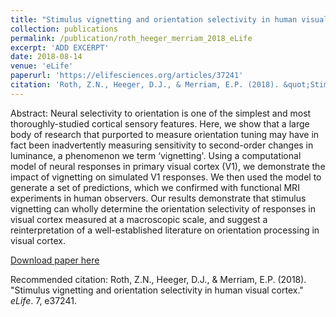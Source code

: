 ```yaml
---
title: "Stimulus vignetting and orientation selectivity in human visual cortex"
collection: publications
permalink: /publication/roth_heeger_merriam_2018_eLife
excerpt: 'ADD EXCERPT'
date: 2018-08-14
venue: 'eLife'
paperurl: 'https://elifesciences.org/articles/37241'
citation: 'Roth, Z.N., Heeger, D.J., & Merriam, E.P. (2018). &quot;Stimulus vignetting and orientation selectivity in human visual cortex.&quot; <i>eLife</i>. 7, e37241.'
---
```

Abstract: Neural selectivity to orientation is one of the simplest and most thoroughly-studied cortical sensory features. Here, we show that a large body of research that purported to measure orientation tuning may have in fact been inadvertently measuring sensitivity to second-order changes in luminance, a phenomenon we term ‘vignetting'. Using a computational model of neural responses in primary visual cortex (V1), we demonstrate the impact of vignetting on simulated V1 responses. We then used the model to generate a set of predictions, which we confirmed with functional MRI experiments in human observers. Our results demonstrate that stimulus vignetting can wholly determine the orientation selectivity of responses in visual cortex measured at a macroscopic scale, and suggest a reinterpretation of a well-established literature on orientation processing in visual cortex.

[Download paper here](http://zviroth.github.io/files/roth_heeger_merriam_2018_eLife.pdf)

Recommended citation: Roth, Z.N., Heeger, D.J., & Merriam, E.P. (2018). "Stimulus vignetting and orientation selectivity in human visual cortex." <i>eLife</i>. 7, e37241.
